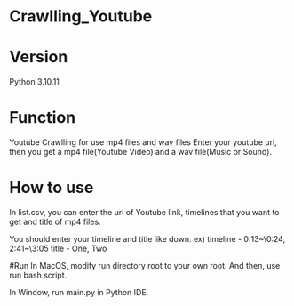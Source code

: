 # Crawlling_Youtube

# Version
Python 3.10.11

# Function
Youtube Crawlling for use mp4 files and wav files
Enter your youtube url, then you get a mp4 file(Youtube Video) and a wav file(Music or Sound).

# How to use
In list.csv, you can enter the url of Youtube link, timelines that you want to get and title of mp4 files.

You should enter your timeline and title like down.
ex) timeline - 0:13~\0:24, 2:41~\3:05 
    title - One, Two

#Run
In MacOS, modify run directory root to your own root.
And then, use run bash script.

In Window, run main.py in Python IDE.
